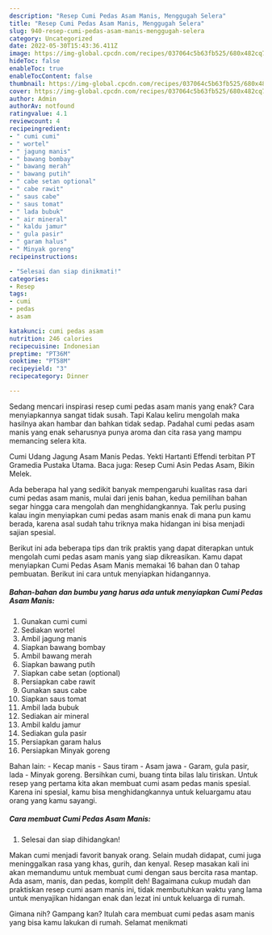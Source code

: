 ```yaml
---
description: "Resep Cumi Pedas Asam Manis, Menggugah Selera"
title: "Resep Cumi Pedas Asam Manis, Menggugah Selera"
slug: 940-resep-cumi-pedas-asam-manis-menggugah-selera
category: Uncategorized
date: 2022-05-30T15:43:36.411Z
image: https://img-global.cpcdn.com/recipes/037064c5b63fb525/680x482cq70/cumi-pedas-asam-manis-foto-resep-utama.jpg
hideToc: false
enableToc: true
enableTocContent: false
thumbnail: https://img-global.cpcdn.com/recipes/037064c5b63fb525/680x482cq70/cumi-pedas-asam-manis-foto-resep-utama.jpg
cover: https://img-global.cpcdn.com/recipes/037064c5b63fb525/680x482cq70/cumi-pedas-asam-manis-foto-resep-utama.jpg
author: Admin
authorAv: notfound
ratingvalue: 4.1
reviewcount: 4
recipeingredient:
- " cumi cumi"
- " wortel"
- " jagung manis"
- " bawang bombay"
- " bawang merah"
- " bawang putih"
- " cabe setan optional"
- " cabe rawit"
- " saus cabe"
- " saus tomat"
- " lada bubuk"
- " air mineral"
- " kaldu jamur"
- " gula pasir"
- " garam halus"
- " Minyak goreng"
recipeinstructions:

- "Selesai dan siap dinikmati!"
categories:
- Resep
tags:
- cumi
- pedas
- asam

katakunci: cumi pedas asam 
nutrition: 246 calories
recipecuisine: Indonesian
preptime: "PT36M"
cooktime: "PT58M"
recipeyield: "3"
recipecategory: Dinner

---
```



Sedang mencari inspirasi resep cumi pedas asam manis yang enak? Cara menyiapkannya sangat tidak susah. Tapi Kalau keliru mengolah maka hasilnya akan hambar dan bahkan tidak sedap. Padahal cumi pedas asam manis yang enak seharusnya punya aroma dan cita rasa yang mampu memancing selera kita.


Cumi Udang Jagung Asam Manis Pedas. Yekti Hartanti Effendi terbitan PT Gramedia Pustaka Utama. Baca juga: Resep Cumi Asin Pedas Asam, Bikin Melek.

Ada beberapa hal yang sedikit banyak mempengaruhi kualitas rasa dari cumi pedas asam manis, mulai dari jenis bahan, kedua pemilihan bahan segar hingga cara mengolah dan menghidangkannya. Tak perlu pusing kalau ingin menyiapkan cumi pedas asam manis enak di mana pun kamu berada, karena asal sudah tahu triknya maka hidangan ini bisa menjadi sajian spesial.


Berikut ini ada beberapa tips dan trik praktis yang dapat diterapkan untuk mengolah cumi pedas asam manis yang siap dikreasikan. Kamu dapat menyiapkan Cumi Pedas Asam Manis memakai 16 bahan dan 0 tahap pembuatan. Berikut ini cara untuk menyiapkan hidangannya.

<!--inarticleads1-->

##### Bahan-bahan dan bumbu yang harus ada untuk menyiapkan Cumi Pedas Asam Manis:

1. Gunakan  cumi cumi
1. Sediakan  wortel
1. Ambil  jagung manis
1. Siapkan  bawang bombay
1. Ambil  bawang merah
1. Siapkan  bawang putih
1. Siapkan  cabe setan (optional)
1. Persiapkan  cabe rawit
1. Gunakan  saus cabe
1. Siapkan  saus tomat
1. Ambil  lada bubuk
1. Sediakan  air mineral
1. Ambil  kaldu jamur
1. Sediakan  gula pasir
1. Persiapkan  garam halus
1. Persiapkan  Minyak goreng


Bahan lain: - Kecap manis - Saus tiram - Asam jawa - Garam, gula pasir, lada - Minyak goreng. Bersihkan cumi, buang tinta bilas lalu tiriskan. Untuk resep yang pertama kita akan membuat cumi asam pedas manis spesial. Karena ini spesial, kamu bisa menghidangkannya untuk keluargamu atau orang yang kamu sayangi. 

<!--inarticleads2-->

##### Cara membuat Cumi Pedas Asam Manis:


1. Selesai dan siap dihidangkan!

Makan cumi menjadi favorit banyak orang. Selain mudah didapat, cumi juga meninggalkan rasa yang khas, gurih, dan kenyal. Resep masakan kali ini akan memandumu untuk membuat cumi dengan saus bercita rasa mantap. Ada asam, manis, dan pedas, komplit deh! Bagaimana cukup mudah dan praktiskan resep cumi asam manis ini, tidak membutuhkan waktu yang lama untuk menyajikan hidangan enak dan lezat ini untuk keluarga di rumah. 

Gimana nih? Gampang kan? Itulah cara membuat cumi pedas asam manis yang bisa kamu lakukan di rumah. Selamat menikmati
